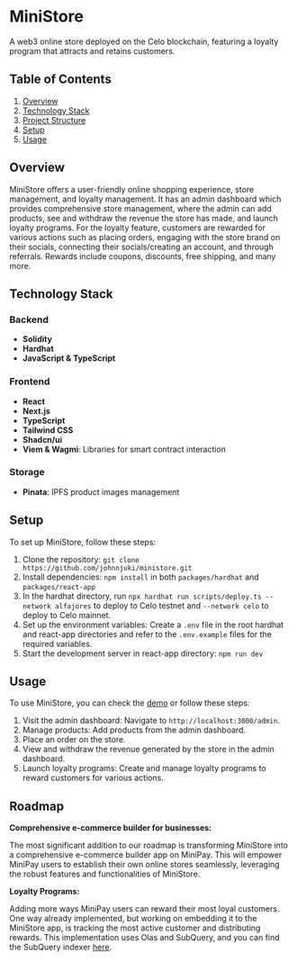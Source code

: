 # MiniStore

A web3 online store deployed on the Celo blockchain, featuring a loyalty program that attracts and retains customers.

## Table of Contents

1. [Overview](#overview)
2. [Technology Stack](#technology-stack)
3. [Project Structure](#project-structure)
4. [Setup](#setup)
5. [Usage](#usage)


## Overview

MiniStore offers a user-friendly online shopping experience, store management, and loyalty management. It has an admin dashboard which provides comprehensive store management, where the admin can add products, see and withdraw the revenue the store has made, and launch loyalty programs. For the loyalty feature, customers are rewarded for various actions such as placing orders, engaging with the store brand on their socials, connecting their socials/creating an account, and through referrals. Rewards include coupons, discounts, free shipping, and many more. 

## Technology Stack

### Backend
- **Solidity**
- **Hardhat**
- **JavaScript & TypeScript**

### Frontend
- **React**
- **Next.js**
- **TypeScript**
- **Tailwind CSS**
- **Shadcn/ui**
- **Viem & Wagmi**: Libraries for smart contract interaction

### Storage
- **Pinata**: IPFS product images management

## Setup

To set up MiniStore, follow these steps:

1. Clone the repository: `git clone https://github.com/johnnjuki/ministore.git`
2. Install dependencies: `npm install` in both `packages/hardhat` and `packages/react-app`
3. In the hardhat directory, run `npx hardhat run scripts/deploy.ts --network alfajores` to deploy to Celo testnet and `--network celo` to deploy to Celo mainnet.
4. Set up the environment variables: Create a `.env` file in the root hardhat and react-app directories and refer to the `.env.example` files for the required variables.
4. Start the development server in react-app directory: `npm run dev`

## Usage

To use MiniStore, you can check the [demo](https://youtu.be/xe3Q8-jbXe8) or follow these steps:

1. Visit the admin dashboard: Navigate to `http://localhost:3000/admin`.
2. Manage products: Add products from the admin dashboard.
3. Place an order on the store.
3. View and withdraw the revenue generated by the store in the admin dashboard.
5. Launch loyalty programs: Create and manage loyalty programs to reward customers for various actions.


## Roadmap

**Comprehensive e-commerce builder for businesses:**

The most significant addition to our roadmap is transforming
MiniStore into a comprehensive e-commerce builder app on
MiniPay. 
This will empower MiniPay users to establish their own online
stores seamlessly, leveraging the robust features and
functionalities of MiniStore. 

**Loyalty Programs:**

Adding more ways MiniPay users can reward their most loyal customers.
One way already implemented, but working on embedding it to the MiniStore app, is tracking the most active customer and distributing rewards. This implementation uses Olas and SubQuery, and you can find the SubQuery indexer [here](https://github.com/johnnjuki/ministore-subquery).